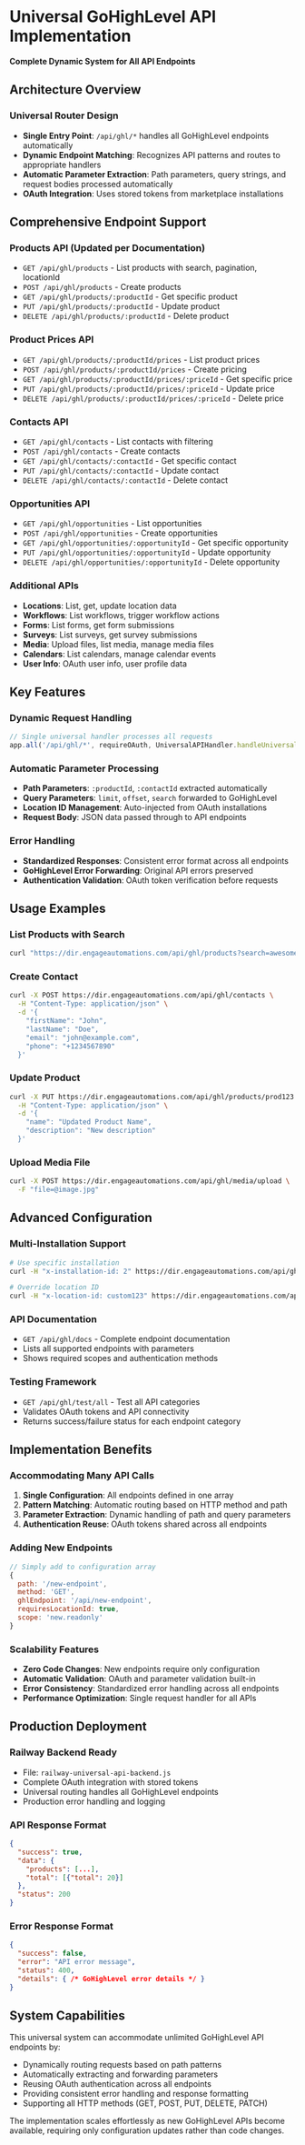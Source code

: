 # Universal GoHighLevel API Implementation
**Complete Dynamic System for All API Endpoints**

## Architecture Overview

### Universal Router Design
- **Single Entry Point**: `/api/ghl/*` handles all GoHighLevel endpoints automatically
- **Dynamic Endpoint Matching**: Recognizes API patterns and routes to appropriate handlers
- **Automatic Parameter Extraction**: Path parameters, query strings, and request bodies processed automatically
- **OAuth Integration**: Uses stored tokens from marketplace installations

## Comprehensive Endpoint Support

### Products API (Updated per Documentation)
- `GET /api/ghl/products` - List products with search, pagination, locationId
- `POST /api/ghl/products` - Create products
- `GET /api/ghl/products/:productId` - Get specific product
- `PUT /api/ghl/products/:productId` - Update product
- `DELETE /api/ghl/products/:productId` - Delete product

### Product Prices API
- `GET /api/ghl/products/:productId/prices` - List product prices
- `POST /api/ghl/products/:productId/prices` - Create pricing
- `GET /api/ghl/products/:productId/prices/:priceId` - Get specific price
- `PUT /api/ghl/products/:productId/prices/:priceId` - Update price
- `DELETE /api/ghl/products/:productId/prices/:priceId` - Delete price

### Contacts API
- `GET /api/ghl/contacts` - List contacts with filtering
- `POST /api/ghl/contacts` - Create contacts
- `GET /api/ghl/contacts/:contactId` - Get specific contact
- `PUT /api/ghl/contacts/:contactId` - Update contact
- `DELETE /api/ghl/contacts/:contactId` - Delete contact

### Opportunities API
- `GET /api/ghl/opportunities` - List opportunities
- `POST /api/ghl/opportunities` - Create opportunities
- `GET /api/ghl/opportunities/:opportunityId` - Get specific opportunity
- `PUT /api/ghl/opportunities/:opportunityId` - Update opportunity
- `DELETE /api/ghl/opportunities/:opportunityId` - Delete opportunity

### Additional APIs
- **Locations**: List, get, update location data
- **Workflows**: List workflows, trigger workflow actions
- **Forms**: List forms, get form submissions
- **Surveys**: List surveys, get survey submissions
- **Media**: Upload files, list media, manage media files
- **Calendars**: List calendars, manage calendar events
- **User Info**: OAuth user info, user profile data

## Key Features

### Dynamic Request Handling
```javascript
// Single universal handler processes all requests
app.all('/api/ghl/*', requireOAuth, UniversalAPIHandler.handleUniversalRequest);
```

### Automatic Parameter Processing
- **Path Parameters**: `:productId`, `:contactId` extracted automatically
- **Query Parameters**: `limit`, `offset`, `search` forwarded to GoHighLevel
- **Location ID Management**: Auto-injected from OAuth installations
- **Request Body**: JSON data passed through to API endpoints

### Error Handling
- **Standardized Responses**: Consistent error format across all endpoints
- **GoHighLevel Error Forwarding**: Original API errors preserved
- **Authentication Validation**: OAuth token verification before requests

## Usage Examples

### List Products with Search
```bash
curl "https://dir.engageautomations.com/api/ghl/products?search=awesome&limit=20&offset=0"
```

### Create Contact
```bash
curl -X POST https://dir.engageautomations.com/api/ghl/contacts \
  -H "Content-Type: application/json" \
  -d '{
    "firstName": "John",
    "lastName": "Doe", 
    "email": "john@example.com",
    "phone": "+1234567890"
  }'
```

### Update Product
```bash
curl -X PUT https://dir.engageautomations.com/api/ghl/products/prod123 \
  -H "Content-Type: application/json" \
  -d '{
    "name": "Updated Product Name",
    "description": "New description"
  }'
```

### Upload Media File
```bash
curl -X POST https://dir.engageautomations.com/api/ghl/media/upload \
  -F "file=@image.jpg"
```

## Advanced Configuration

### Multi-Installation Support
```bash
# Use specific installation
curl -H "x-installation-id: 2" https://dir.engageautomations.com/api/ghl/products

# Override location ID
curl -H "x-location-id: custom123" https://dir.engageautomations.com/api/ghl/contacts
```

### API Documentation
- `GET /api/ghl/docs` - Complete endpoint documentation
- Lists all supported endpoints with parameters
- Shows required scopes and authentication methods

### Testing Framework
- `GET /api/ghl/test/all` - Test all API categories
- Validates OAuth tokens and API connectivity
- Returns success/failure status for each endpoint category

## Implementation Benefits

### Accommodating Many API Calls
1. **Single Configuration**: All endpoints defined in one array
2. **Pattern Matching**: Automatic routing based on HTTP method and path
3. **Parameter Extraction**: Dynamic handling of path and query parameters
4. **Authentication Reuse**: OAuth tokens shared across all endpoints

### Adding New Endpoints
```javascript
// Simply add to configuration array
{ 
  path: '/new-endpoint', 
  method: 'GET', 
  ghlEndpoint: '/api/new-endpoint', 
  requiresLocationId: true, 
  scope: 'new.readonly' 
}
```

### Scalability Features
- **Zero Code Changes**: New endpoints require only configuration
- **Automatic Validation**: OAuth and parameter validation built-in
- **Error Consistency**: Standardized error handling across all endpoints
- **Performance Optimization**: Single request handler for all APIs

## Production Deployment

### Railway Backend Ready
- File: `railway-universal-api-backend.js`
- Complete OAuth integration with stored tokens
- Universal routing handles all GoHighLevel endpoints
- Production error handling and logging

### API Response Format
```json
{
  "success": true,
  "data": {
    "products": [...],
    "total": [{"total": 20}]
  },
  "status": 200
}
```

### Error Response Format
```json
{
  "success": false,
  "error": "API error message",
  "status": 400,
  "details": { /* GoHighLevel error details */ }
}
```

## System Capabilities

This universal system can accommodate unlimited GoHighLevel API endpoints by:
- Dynamically routing requests based on path patterns
- Automatically extracting and forwarding parameters
- Reusing OAuth authentication across all endpoints
- Providing consistent error handling and response formatting
- Supporting all HTTP methods (GET, POST, PUT, DELETE, PATCH)

The implementation scales effortlessly as new GoHighLevel APIs become available, requiring only configuration updates rather than code changes.